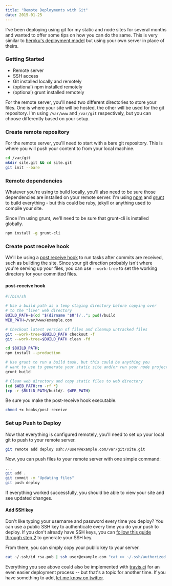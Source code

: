 ```yaml
---
title: "Remote Deployments with Git"
date: 2015-01-25
---
```


I've been deploying using git for my static and node sites for several months and wanted to offer some tips on how you can do the same. This is very similar to [heroku's deployment model](https://devcenter.heroku.com/articles/git) but using your own server in place of theirs.

### Getting Started

* Remote server
* SSH access
* Git installed locally and remotely
* (optional) npm installed remotely
* (optional) grunt installed remotely

For the remote server, you'll need two different directories to store your files. One is where your site will be hosted, the other will be used for the git repository. I'm using `/var/www` and `/var/git` respectively, but you can choose differently based on your setup.

### Create remote repository

For the remote server, you'll need to start with a bare git repository. This is where you will push your content to from your local machine.

```bash
cd /var/git
mkdir site.git && cd site.git
git init --bare
```

### Remote dependencies

Whatever you're using to build locally, you'll also need to be sure those dependencies are installed on your remote server. I'm using [npm](https://www.npmjs.com/) and [grunt](http://gruntjs.com/) to build everything - but this could be ruby, jekyll or anything used to compile your site.

Since I'm using grunt, we'll need to be sure that grunt-cli is installed globally.

```bash
npm install -g grunt-cli
```

### Create post receive hook

We'll be using a [post receive hook](http://git-scm.com/docs/githooks#post-receive) to run tasks after commits are received, such as building the site. Since your git direction probably isn't where you're serving up your files, you can use `--work-tree` to set the working directory for your committed files.

#### post-receive hook

```bash
#!/bin/sh

# Use a build path as a temp staging directory before copying over
# to the "live" web directory
BUILD_PATH=$(cd "$(dirname "$0")/.."; pwd)/build
WEB_PATH=/var/www/example.com

# Checkout latest version of files and cleanup untracked files
git --work-tree=$BUILD_PATH checkout -f
git --work-tree=$BUILD_PATH clean -fd

cd $BUILD_PATH;
npm install --production

# Use grunt to run a build task, but this could be anything you
# want to use to generate your static site and/or run your node project
grunt build

# Clean web directory and copy static files to web directory
(cd $WEB_PATH;rm -rf *)
(cp -r $BUILD_PATH/build/. $WEB_PATH)
```

Be sure you make the post-receive hook executable.

```bash
chmod +x hooks/post-receive
```

### Set up Push to Deploy

Now that everything is configured remotely, you'll need to set up your local git to push to your remote server.

```bash
git remote add deploy ssh://user@example.com/var/git/site.git
```

Now, you can push files to your remote server with one simple command:

```bash
...
git add .
git commit -m "Updating files"
git push deploy
```

If everything worked successfully, you should be able to view your site and see updated changes.

#### Add SSH key

Don't like typing your username and password every time you deploy? You can use a public SSH key to authenticate every time you do your push to deploy. If you don't already have SSH keys, you can [follow this guide through step 2](https://help.github.com/articles/generating-ssh-keys/) to generate your SSH key.

From there, you can simply copy your public key to your server.

```bash
cat ~/.ssh/id_rsa.pub | ssh user@example.com "cat >> ~/.ssh/authorized_keys"
```

Everything you see above could also be implemented with [travis ci](https://travis-ci.org/) for an even easier deployment process -- but that's a topic for another time. If you have something to add, [let me know on twitter](https://twitter.com/scurker).
